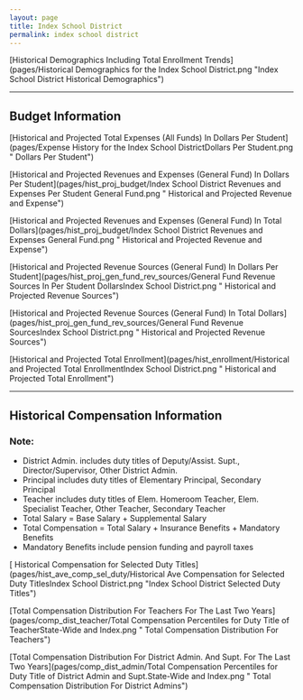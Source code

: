 ```yaml
---
layout: page
title: Index School District
permalink: index school district
---
```



[Historical Demographics Including Total Enrollment Trends](pages/Historical Demographics for the Index School District.png "Index School District Historical Demographics")

___

## Budget Information

[Historical and Projected Total Expenses (All Funds) In Dollars Per Student](pages/Expense History for the Index School DistrictDollars Per Student.png " Dollars Per Student")

[Historical and Projected Revenues and Expenses (General Fund) In Dollars Per Student](pages/hist_proj_budget/Index School District Revenues and Expenses Per Student General Fund.png " Historical and Projected Revenue and Expense")

[Historical and Projected Revenues and Expenses (General Fund) In Total Dollars](pages/hist_proj_budget/Index School District Revenues and Expenses General Fund.png " Historical and Projected Revenue and Expense")

[Historical and Projected Revenue Sources (General Fund) In Dollars Per Student](pages/hist_proj_gen_fund_rev_sources/General Fund Revenue Sources In Per Student DollarsIndex School District.png " Historical and Projected Revenue Sources")

[Historical and Projected Revenue Sources (General Fund) In Total Dollars](pages/hist_proj_gen_fund_rev_sources/General Fund Revenue SourcesIndex School District.png " Historical and Projected Revenue Sources")

[Historical and Projected Total Enrollment](pages/hist_enrollment/Historical and Projected Total EnrollmentIndex School District.png " Historical and Projected Total Enrollment")


___

## Historical Compensation Information
### Note:
- District Admin. includes duty titles of Deputy/Assist. Supt., Director/Supervisor, Other District Admin.
- Principal includes duty titles of Elementary Principal, Secondary Principal
- Teacher includes duty titles of Elem. Homeroom Teacher, Elem. Specialist Teacher, Other Teacher, Secondary Teacher
- Total Salary = Base Salary + Supplemental Salary
- Total Compensation = Total Salary + Insurance Benefits + Mandatory Benefits
- Mandatory Benefits include pension funding and payroll taxes

[ Historical Compensation for Selected Duty Titles](pages/hist_ave_comp_sel_duty/Historical Ave Compensation for Selected Duty TitlesIndex School District.png "Index School District Selected Duty Titles")

[Total Compensation Distribution For Teachers For The Last Two Years](pages/comp_dist_teacher/Total Compensation Percentiles for Duty Title of TeacherState-Wide and Index.png " Total Compensation Distribution For Teachers")

[Total Compensation Distribution For District Admin. And Supt. For The Last Two Years](pages/comp_dist_admin/Total Compensation Percentiles for Duty Title of District Admin and Supt.State-Wide and Index.png " Total Compensation Distribution For District Admins")

